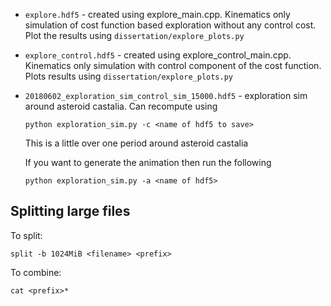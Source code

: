 * `explore.hdf5` - created using explore_main.cpp. Kinematics only simulation of cost function based 
exploration without any control cost. Plot the results using `dissertation/explore_plots.py`
* `explore_control.hdf5` - created using explore_control_main.cpp. Kinematics only simulation with control
component of the cost function. Plots results using `dissertation/explore_plots.py`
* `20180602_exploration_sim_control_sim_15000.hdf5` - exploration sim around asteroid castalia. Can recompute using 

    ~~~
    python exploration_sim.py -c <name of hdf5 to save>
    ~~~

    This is a little over one period around asteroid castalia

    If you want to generate the animation then run the following

    ~~~
    python exploration_sim.py -a <name of hdf5>
    ~~~

## Splitting large files

To split:

~~~
split -b 1024MiB <filename> <prefix>
~~~

To combine:

~~~
cat <prefix>* 
~~~

